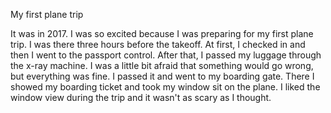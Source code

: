 My first plane trip

It was in 2017. I was so excited because I was preparing for my first plane trip. I was there three hours before the takeoff. At first, I checked in and then I went to the passport control. After that, I passed my luggage through the x-ray machine. I was a little bit afraid that something would go wrong, but everything was fine. I passed it and went to my boarding gate. There I showed my boarding ticket and took my window sit on the plane. I liked the window view during the trip and it wasn't as scary as I thought.
